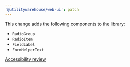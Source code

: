 ```yaml
---
'@utilitywarehouse/web-ui': patch
---
```


This change adds the following components to the library:

- `RadioGroup`
- `RadioItem`
- `FieldLabel`
- `FormHelperText`

[Accessibility review](https://linear.app/utilitywarehouse/issue/UWDS-186/radiogroup-accessibility-review)
